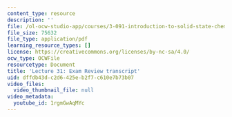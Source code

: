 ```yaml
---
content_type: resource
description: ''
file: /ol-ocw-studio-app/courses/3-091-introduction-to-solid-state-chemistry-fall-2018/1rgmGwAqMYc_transcript.pdf
file_size: 75632
file_type: application/pdf
learning_resource_types: []
license: https://creativecommons.org/licenses/by-nc-sa/4.0/
ocw_type: OCWFile
resourcetype: Document
title: 'Lecture 31: Exam Review transcript'
uid: dffdb43d-c2d6-425e-b2f7-c610e7b73b07
video_files:
  video_thumbnail_file: null
video_metadata:
  youtube_id: 1rgmGwAqMYc
---
```


